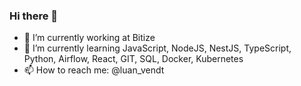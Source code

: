 ### Hi there 👋


- 🔭 I’m currently working at Bitize
- 🌱 I’m currently learning JavaScript, NodeJS, NestJS, TypeScript, Python, Airflow, React, GIT, SQL, Docker, Kubernetes
- 📫 How to reach me: @luan_vendt


